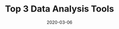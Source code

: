 ---
title: "Top 3 Data Analysis Tools"
date: 2020-03-06
categories: [blog post]
tags: [seo, blog post, data analytics]
link: https://ople.ai/ai-blog/top-3-data-analysis-tools/
---